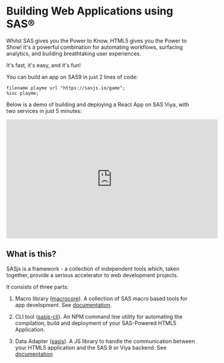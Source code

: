Building Web Applications using SAS®
====================

Whilst SAS gives you the Power to Know, HTML5 gives you the Power to Show!  It's a powerful combination for automating workflows, surfacing analytics, and building breathtaking user experiences.

It's fast, it's easy, and it's fun!

You can build an app on SAS9 in just 2 lines of code:

```
filename playme url "https://sasjs.io/game";
%inc playme;
```

Below is a demo of building and deploying a React App on SAS Viya, with two services in just 5 minutes:

<iframe width="560" height="315" src="https://www.youtube.com/embed/vSNBea_M8yU" frameborder="0" allow="accelerometer; autoplay; encrypted-media; gyroscope; picture-in-picture" allowfullscreen></iframe>

What is this?
---------------------
SASjs is a framework - a collection of independent tools which, taken together, provide a serious accelerator to web development projects.

It consists of three parts:

1. Macro library ([macrocore](https://github.com/sasjs/core)).  A collection of SAS macro based tools for app development.  See [documentation](https://core.sasjs.io).

2. CLI tool ([sasjs-cli](https://github.com/sasjs/cli)).  An NPM command line utility for automating the compilation, build and deployment of your SAS-Powered HTML5 Application.

3. Data Adapter ([sasjs](https://github.com/sasjs/adapter)). A JS library to handle the communication between your HTML5 application and the SAS 9 or Viya backend.  See [documentation](https://adapter.sasjs.io)


<meta name="description" content="Build awesome HTML5 web applications on SAS9 and Viya with the SASjs framework">
